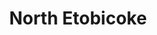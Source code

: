 ---
layout: page
title: North Etobicoke
description: Representation Studio
img: assets/img/e8.PNG
redirect: ../assets/html/region.html
importance: 7
category: Architecture and Landscape Design
---